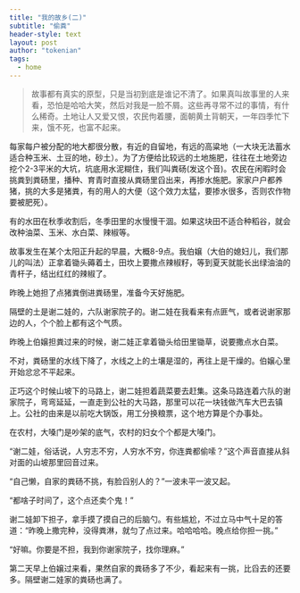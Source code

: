 ```yaml
---
title: "我的故乡(二)"
subtitle: "偷粪"
header-style: text
layout: post
author: "tokenian"
tags:
  - home
---
```


> 故事都有真实的原型，只是当初到底是谁记不清了。如果真叫故事里的人来看，恐怕是哈哈大笑，然后对我是一脸不屑。这些再寻常不过的事情，有什么稀奇。土地让人又爱又恨，农民佝着腰，面朝黄土背朝天，一年四季忙下来，饿不死，也富不起来。

每家每户被分配的地大都很分散，有近的自留地，有远的高粱地（一大块无法蓄水适合种玉米、土豆的地，砂土）。为了方便给比较远的土地施肥，往往在土地旁边挖个2-3平米的大坑，坑底用水泥糊住，我们叫粪砀(发这个音)。农民在闲暇时会挑粪到粪砀里，播种、育青时直接从粪砀里舀出来，再掺水施肥。家家户户都养猪，挑的大多是猪粪，有的用人的大便（这个效力太猛，要掺水很多，否则农作物要被肥死）。

有的水田在秋季收割后，冬季田里的水慢慢干涸。如果这块田不适合种稻谷，就会改种油菜、玉米、水白菜、辣椒等。

故事发生在某个太阳正升起的早晨，大概8-9点。我伯嬢（大伯的媳妇儿，我们那儿的叫法）正拿着锄头薅着土，田坎上要撒点辣椒籽，等到夏天就能长出绿油油的青杆子，结出红红的辣椒了。

昨晚上她担了点猪粪倒进粪砀里，准备今天好施肥。

隔壁的土是谢二娃的，六队谢家院子的。谢二娃在我看来有点匪气，或者说谢家那边的人，个个脸上都有这个气质。

昨晚上伯嬢担粪过来的时候，谢二娃正拿着锄头给田里锄草，说要撒点水白菜。

不对，粪砀里的水线下降了，水线之上的土壤是湿的，再往上是干燥的。伯嬢心里开始忿忿不平起来。

正巧这个时候山坡下的马路上，谢二娃担着蔬菜要去赶集。这条马路连着六队的谢家院子，弯弯延延，一直走到公社的大马路，那里可以花一块钱做汽车大巴去镇上。公社的由来是以前吃大锅饭，用工分换粮票，这个地方算是个办事处。

在农村，大嗓门是吵架的底气，农村的妇女个个都是大嗓门。

“谢二娃，俗话说，人穷志不穷，人穷水不穷，你连粪都偷嗦？”这个声音直接从斜对面的山坡那里回音过来。

“自己懒，自家的粪砀不挑，有脸舀别人的？”一波未平一波又起。

“都啥子时间了，这个点还卖个鬼！”

谢二娃卸下担子，拿手摸了摸自己的后脑勺。有些尴尬，不过立马中气十足的答道：“昨晚上撒完种，没得粪淋，就匀了点过来。哈哈哈哈。晚点给你担一挑。”

“好嘛。你要是不担，我到你谢家院子，找你理麻。”

第二天早上伯嬢过来看，果然自家的粪砀多了不少，看起来有一挑，比舀去的还要多。隔壁谢二娃家的粪砀也满了。
